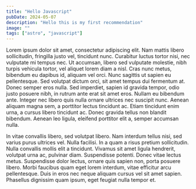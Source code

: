 ```yaml
---
title: "Hello Javascript"
pubDate: 2024-05-07
description: "Hello this is my first recommendation"
image: ""
tags: ["astro", "javascript"]
---
```


Lorem ipsum dolor sit amet, consectetur adipiscing elit. Nam mattis libero sollicitudin, fringilla justo vel, tincidunt nunc. Curabitur luctus tortor nisi, nec vulputate mi tempus nec. Ut accumsan, libero sed vulputate molestie, nibh turpis vehicula tortor, vel aliquet lorem diam a nisl. Cras nunc metus, bibendum eu dapibus id, aliquam vel orci. Nunc sagittis ut sapien eu pellentesque. Sed volutpat dictum orci, sit amet tempus dui fermentum at. Donec semper eros nulla. Sed imperdiet, sapien id gravida tempor, odio justo posuere nibh, in rutrum ante erat sit amet eros. Nullam eu bibendum ante. Integer nec libero quis nulla ornare ultrices nec suscipit nunc. Aenean aliquam magna sem, a porttitor lectus tincidunt ac. Etiam tincidunt enim urna, a cursus libero tincidunt ac. Donec gravida tellus non blandit bibendum. Aenean leo ligula, eleifend porttitor elit a, semper accumsan nulla.

In vitae convallis libero, sed volutpat libero. Nam interdum tellus nisi, sed varius purus ultrices vel. Nulla facilisi. In a quam a risus pretium sollicitudin. Nulla convallis mollis elit a tincidunt. Vivamus sit amet ligula hendrerit, volutpat urna ac, pulvinar diam. Suspendisse potenti. Donec vitae lectus metus. Suspendisse dolor lectus, ornare quis sapien non, porta posuere libero. Morbi faucibus quam eget lorem interdum, vitae efficitur arcu pellentesque. Duis in eros nec neque aliquam cursus vel sit amet sapien. Phasellus dignissim quam ipsum, eget feugiat nulla tempor et.
